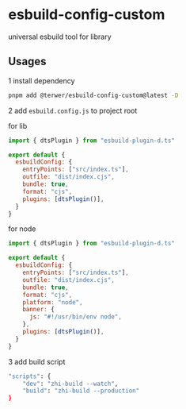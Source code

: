 # esbuild-config-custom

universal esbuild tool for library

## Usages

1 install dependency

```bash
pnpm add @terwer/esbuild-config-custom@latest -D
```

2 add `esbuild.config.js` to project root

for lib

```js
import { dtsPlugin } from "esbuild-plugin-d.ts"

export default {
  esbuildConfig: {
    entryPoints: ["src/index.ts"],
    outfile: "dist/index.cjs",
    bundle: true,
    format: "cjs",
    plugins: [dtsPlugin()],
  }
}
```

for node

```js
import { dtsPlugin } from "esbuild-plugin-d.ts"

export default {
  esbuildConfig: {
    entryPoints: ["src/index.ts"],
    outfile: "dist/index.cjs",
    bundle: true,
    format: "cjs",
    platform: "node",
    banner: {
      js: "#!/usr/bin/env node",
    },
    plugins: [dtsPlugin()],
  }
}
```

3 add build script

```bash
"scripts": {
    "dev": "zhi-build --watch",
    "build": "zhi-build --production"
}
```